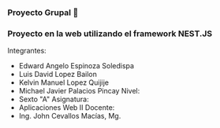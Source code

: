 ### Proyecto Grupal 🚀
### Proyecto en la web utilizando el framework NEST.JS ###

  Integrantes:
- Edward Angelo Espinoza Soledispa
- Luis David Lopez Bailon
- Kelvin Manuel Lopez Quijije
- Michael Javier Palacios Pincay
  Nivel:
- Sexto "A"
  Asignatura:
- Aplicaciones Web II
  Docente: 
- Ing. John Cevallos Macías, Mg.
